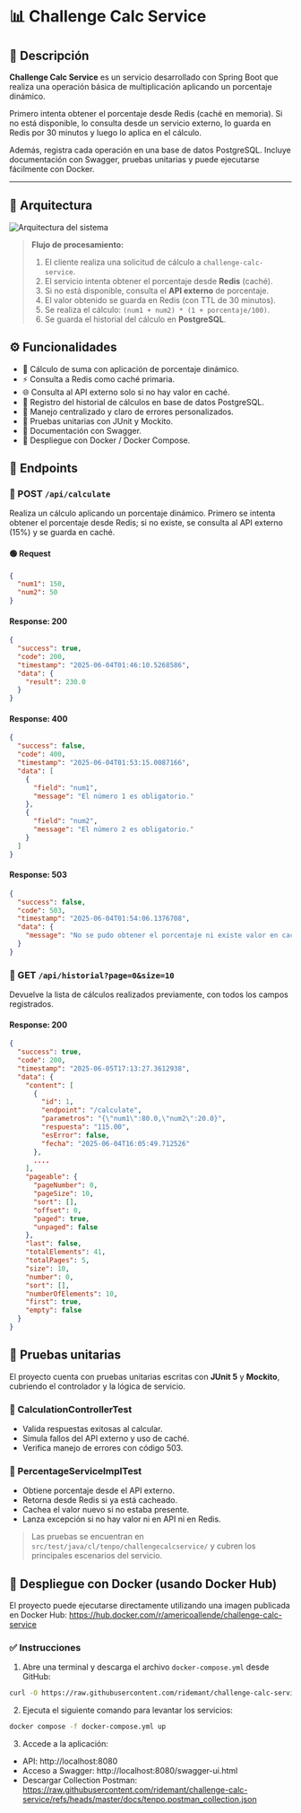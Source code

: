 # 📊 Challenge Calc Service

## 📝 Descripción

**Challenge Calc Service** es un servicio desarrollado con Spring Boot que realiza una operación básica de multiplicación aplicando un porcentaje dinámico.

Primero intenta obtener el porcentaje desde Redis (caché en memoria).
Si no está disponible, lo consulta desde un servicio externo, lo guarda en Redis por 30 minutos y luego lo aplica en el cálculo.

Además, registra cada operación en una base de datos PostgreSQL.
Incluye documentación con Swagger, pruebas unitarias y puede ejecutarse fácilmente con Docker.

---

## 🧱 Arquitectura

![Arquitectura del sistema](https://i.ibb.co/5XZM0kmb/arq1.jpg)

> **Flujo de procesamiento:**
> 1. El cliente realiza una solicitud de cálculo a `challenge-calc-service`.
> 2. El servicio intenta obtener el porcentaje desde **Redis** (caché).
> 3. Si no está disponible, consulta el **API externo** de porcentaje.
> 4. El valor obtenido se guarda en Redis (con TTL de 30 minutos).
> 5. Se realiza el cálculo: `(num1 + num2) * (1 + porcentaje/100)`.
> 6. Se guarda el historial del cálculo en **PostgreSQL**.


## ⚙️ Funcionalidades

- 📐 Cálculo de suma con aplicación de porcentaje dinámico.
- ⚡ Consulta a Redis como caché primaria.
- 🌐 Consulta al API externo solo si no hay valor en caché.
- 🧾 Registro del historial de cálculos en base de datos PostgreSQL.
- 🛑 Manejo centralizado y claro de errores personalizados.
- 🧪 Pruebas unitarias con JUnit y Mockito.
- 🧰 Documentación con Swagger.
- 🐳 Despliegue con Docker / Docker Compose.

## 🔁 Endpoints

### 📌 POST `/api/calculate`

Realiza un cálculo aplicando un porcentaje dinámico. Primero se intenta obtener el porcentaje desde Redis; si no existe, se consulta al API externo (15%) y se guarda en caché.

#### 🟢 Request
```json
{
  "num1": 150,
  "num2": 50
}
```

####  Response: 200
```json
{
  "success": true,
  "code": 200,
  "timestamp": "2025-06-04T01:46:10.5268586",
  "data": {
    "result": 230.0
  }
}
```
####  Response: 400
```json
{
  "success": false,
  "code": 400,
  "timestamp": "2025-06-04T01:53:15.0087166",
  "data": [
    {
      "field": "num1",
      "message": "El número 1 es obligatorio."
    },
    {
      "field": "num2",
      "message": "El número 2 es obligatorio."
    }
  ]
}
```
####  Response: 503
```json
{
  "success": false,
  "code": 503,
  "timestamp": "2025-06-04T01:54:06.1376708",
  "data": {
    "message": "No se pudo obtener el porcentaje ni existe valor en caché."
  }
}
```

### 📌 GET `/api/historial?page=0&size=10`

Devuelve la lista de cálculos realizados previamente, con todos los campos registrados.

####  Response: 200
```json
{
  "success": true,
  "code": 200,
  "timestamp": "2025-06-05T17:13:27.3612938",
  "data": {
    "content": [
      {
        "id": 1,
        "endpoint": "/calculate",
        "parametros": "{\"num1\":80.0,\"num2\":20.0}",
        "respuesta": "115.00",
        "esError": false,
        "fecha": "2025-06-04T16:05:49.712526"
      },
      ....
    ],
    "pageable": {
      "pageNumber": 0,
      "pageSize": 10,
      "sort": [],
      "offset": 0,
      "paged": true,
      "unpaged": false
    },
    "last": false,
    "totalElements": 41,
    "totalPages": 5,
    "size": 10,
    "number": 0,
    "sort": [],
    "numberOfElements": 10,
    "first": true,
    "empty": false
  }
}
```

## 🧪 Pruebas unitarias

El proyecto cuenta con pruebas unitarias escritas con **JUnit 5** y **Mockito**, cubriendo el controlador y la lógica de servicio.

### 🔹 CalculationControllerTest
- Valida respuestas exitosas al calcular.
- Simula fallos del API externo y uso de caché.
- Verifica manejo de errores con código 503.

### 🔹 PercentageServiceImplTest
- Obtiene porcentaje desde el API externo.
- Retorna desde Redis si ya está cacheado.
- Cachea el valor nuevo si no estaba presente.
- Lanza excepción si no hay valor ni en API ni en Redis.

> Las pruebas se encuentran en `src/test/java/cl/tenpo/challengecalcservice/` y cubren los principales escenarios del servicio.

## 🐳 Despliegue con Docker (usando Docker Hub)

El proyecto puede ejecutarse directamente utilizando una imagen publicada en Docker Hub: https://hub.docker.com/r/americoallende/challenge-calc-service


### ✅ Instrucciones

1. Abre una terminal y descarga el archivo `docker-compose.yml` desde GitHub:

```bash
curl -O https://raw.githubusercontent.com/ridemant/challenge-calc-service/refs/heads/master/docker/docker-compose.yml
```
2. Ejecuta el siguiente comando para levantar los servicios:

```bash
docker compose -f docker-compose.yml up
```

3. Accede a la aplicación:

- API: http://localhost:8080
- Acceso a Swagger: http://localhost:8080/swagger-ui.html
- Descargar Collection Postman: https://raw.githubusercontent.com/ridemant/challenge-calc-service/refs/heads/master/docs/tenpo.postman_collection.json
